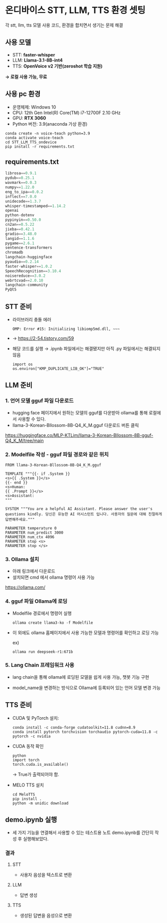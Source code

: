 # 온디바이스 STT, LLM, TTS 환경 셋팅
각 stt, llm, tts 모델 사용 코드, 환경을 합치면서 생기는 문제 해결

## 사용 모델

- STT: **faster-whisper**
- LLM: **Llama-3.1-8B-int4**
- TTS: **OpenVoice v2 기반(zeroshot 학습 지원)**

**→ 로컬 사용 가능, 무료**

## 사용 pc 환경

- 운영체제: Windows 10
- CPU: 12th Gen Intel(R) Core(TM) i7-12700F   2.10 GHz
- GPU: **RTX 3060**
- Python 버전: 3.9(anaconda 가상 환경)

```
conda create -n voice-teach python=3.9
conda activate voice-teach
cd STT_LLM_TTS_ondevice
pip install -r requirements.txt
```

## **requirements.txt**

```jsx
librosa==0.9.1
pydub==0.25.1
wavmark==0.0.3
numpy==1.22.0
eng_to_ipa==0.0.2
inflect==7.0.0
unidecode==1.3.7
whisper-timestamped==1.14.2
openai
python-dotenv
pypinyin==0.50.0
cn2an==0.5.22
jieba==0.42.1
gradio==3.48.0
langid==1.1.6
pygame==2.6.1
sentence-transformers
chromadb
langchain-huggingface
pyaudio==0.2.14
faster-whisper==1.0.2
SpeechRecognition==3.10.4
noisereduce==3.0.2
webrtcvad==2.0.10
langchain-community
PyQt5
```

## STT 준비

- 라이브러리 충돌 에러
    
    ```
    OMP: Error #15: Initializing libiomp5md.dll, ~~~
    ```
    
- → https://2-54.tistory.com/59
- 해당 코드를 실행 →  .ipynb 파일에서는 해결됐지만 아직 .py 파일에서는 해결되지 않음
    
    ```
    import os
    os.environ["KMP_DUPLICATE_LIB_OK"]="TRUE"
    ```
    

## LLM 준비

### 1. 언어 모델 gguf 파일 다운로드

- hugging face 페이지에서 원하는 모델의 gguf를 다운받아 ollama를 통해 로컬에서 사용할 수 있다.
- llama-3-Korean-Bllossom-8B-Q4_K_M.gguf 다운로드 버튼 클릭

https://huggingface.co/MLP-KTLim/llama-3-Korean-Bllossom-8B-gguf-Q4_K_M/tree/main

### 2. Modelfile 작성 - gguf 파일 경로와 같은 위치

```
FROM llama-3-Korean-Bllossom-8B-Q4_K_M.gguf

TEMPLATE """{{- if .System }}
<s>{{ .System }}</s>
{{- end }}
<s>Human:
{{ .Prompt }}</s>
<s>Assistant:
"""

SYSTEM """You are a helpful AI Assistant. Please answer the user's questions kindly. 당신은 유능한 AI 어시스턴트 입니다. 사용자의 질문에 대해 친절하게 답변해주세요."""

PARAMETER temperature 0
PARAMETER num_predict 3000
PARAMETER num_ctx 4096
PARAMETER stop <s>
PARAMETER stop </s>
```

### 3. Ollama 설치

- 아래 링크에서 다운로드
- 설치되면 cmd 에서 ollama 명령어 사용 가능

https://ollama.com/

### 4. gguf 파일 Ollama에 로딩

- Modelfile 경로에서 명령어 실행
    
    ```
    ollama create llama3-ko -f Modelfile
    ```

- 이 외에도 ollama 홈페이지에서 사용 가능한 모델과 명령어를 확인하고 로딩 가능
    
    ex)
    
    ```
    ollama run deepseek-r1:671b
    ```
    

### 5. Lang Chain 프레임워크 사용

- lang chain을 통해 ollama에 로딩된 모델을 쉽게 사용 가능, 챗봇 기능 구현

- model_name을 변경하는 방식으로 Ollama에 등록되어 있는 언어 모델 변경 가능

## TTS 준비

- CUDA 및 PyTorch 설치:
    
    ```
    conda install -c conda-forge cudatoolkit=11.8 cudnn=8.9
    conda install pytorch torchvision torchaudio pytorch-cuda=11.8 -c pytorch -c nvidia
    ```
    
- CUDA 동작 확인
    
    ```
    python
    import torch
    torch.cuda.is_available()
    ```
    
    → True가 출력되어야 함.
    
- MELO TTS 설치
    
    ```
    cd MeloTTS
    pip install .
    python -m unidic download
    ```
    

## demo.ipynb 실행

- 세 가지 기능을 연결해서 사용할 수 있는 테스트용 노트 demo.ipynb를 간단히 작성 후 실행해보았다.

### 결과

1. STT
    - 사용자 음성을 텍스트로 변환
    
2. LLM
    - 답변 생성
    
3. TTS
    - 생성된 답변을 음성으로 변환
    
